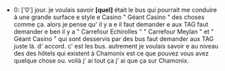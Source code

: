 * 0: ['0']
	jour.
	 je voulais savoir **[quel]** était le bus qui pourrait me conduire à une grande surface e style e Casino " Géant Casino " des choses comme ça.
	 alors je pense qu' il y a e il faut demander e aux TAG faut demander e ben il y a " Carrefour Echirolles " " Carrefour Meylan " et " Géant Casino " qui sont desservis par des bus faut demander aux TAG juste là.
	 d' accord.
	 c' est les bus.
	 autrement je voulais savoir e au niveau des des hôtels qui existent à Chamonix est ce que pouvez vous avez quelque chose ou.
	 voilà j' ai tout ça j' ai que ça sur Chamonix.
	
